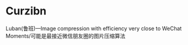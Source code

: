 # Curzibn
Luban(鲁班)—Image compression with efficiency very close to WeChat Moments/可能是最接近微信朋友圈的图片压缩算法
